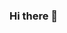 ### Hi there 👋

<!--
**BEILBORNCOMBE-Elouann/BEILBORNCOMBE-Elouann** is a ✨ _special_ ✨ repository because its `README.md` (this file) appears on your GitHub profile.

Here are some ideas to get you started:

- 🔭 I’m currently working on a personal project
- 🌱 I’m currently learning a lot in programming
- 👯 I’m looking to collaborate on ...
- 🤔 I’m looking for help with ...
- 💬 Ask me about anything
- 📫 How to reach me: use my mail: elouannbeilborn@gmail.com
- 😄 Pronouns: you can use ahtever you want
- ⚡ Fun fact: I'm a student in first year
-->
